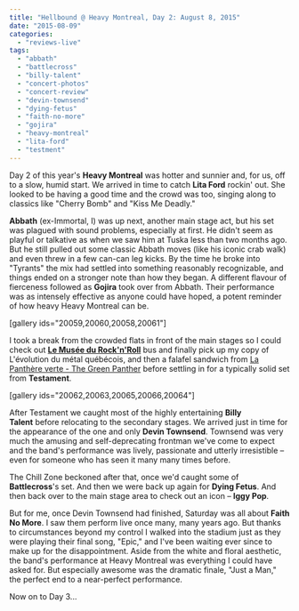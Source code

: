 ```yaml
---
title: "Hellbound @ Heavy Montreal, Day 2: August 8, 2015"
date: "2015-08-09"
categories: 
  - "reviews-live"
tags: 
  - "abbath"
  - "battlecross"
  - "billy-talent"
  - "concert-photos"
  - "concert-review"
  - "devin-townsend"
  - "dying-fetus"
  - "faith-no-more"
  - "gojira"
  - "heavy-montreal"
  - "lita-ford"
  - "testment"
---
```


Day 2 of this year's **Heavy Montreal** was hotter and sunnier and, for us, off to a slow, humid start. We arrived in time to catch **Lita Ford** rockin' out. She looked to be having a good time and the crowd was too, singing along to classics like "Cherry Bomb" and "Kiss Me Deadly."

**Abbath** (ex-Immortal, I) was up next, another main stage act, but his set was plagued with sound problems, especially at first. He didn't seem as playful or talkative as when we saw him at Tuska less than two months ago. But he still pulled out some classic Abbath moves (like his iconic crab walk) and even threw in a few can-can leg kicks. By the time he broke into "Tyrants" the mix had settled into something reasonably recognizable, and things ended on a stronger note than how they began. A different flavour of fierceness followed as **Gojira** took over from Abbath. Their performance was as intensely effective as anyone could have hoped, a potent reminder of how heavy Heavy Montreal can be.

\[gallery ids="20059,20060,20058,20061"\]

I took a break from the crowded flats in front of the main stages so I could check out **[Le Musée du Rock'n'Roll](https://www.facebook.com/Musee.du.RockNRoll)** bus and finally pick up my copy of L'évolution du métal québécois, and then a falafel sandwich from [La Panthère verte - The Green Panther](https://www.facebook.com/lpvmtl) before settling in for a typically solid set from **Testament**.

\[gallery ids="20062,20063,20065,20066,20064"\]

After Testament we caught most of the highly entertaining **Billy Talent** before relocating to the secondary stages. We arrived just in time for the appearance of the one and only **Devin Townsend**. Townsend was very much the amusing and self-deprecating frontman we've come to expect and the band's performance was lively, passionate and utterly irresistible – even for someone who has seen it many many times before.

The Chill Zone beckoned after that, once we'd caught some of **Battlecross**'s set. And then we were back up again for **Dying Fetus**. And then back over to the main stage area to check out an icon – **Iggy Pop**.

But for me, once Devin Townsend had finished, Saturday was all about **Faith No More**. I saw them perform live once many, many years ago. But thanks to circumstances beyond my control I walked into the stadium just as they were playing their final song, "Epic," and I've been waiting ever since to make up for the disappointment. Aside from the white and floral aesthetic, the band's performance at Heavy Montreal was everything I could have asked for. But especially awesome was the dramatic finale, "Just a Man," the perfect end to a near-perfect performance.

Now on to Day 3...
